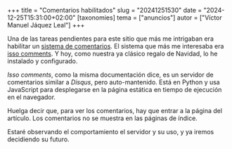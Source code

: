 +++
title = "Comentarios habilitados"
slug = "20241251530"
date = "2024-12-25T15:31:00+02:00"
[taxonomies]
tema = ["anuncios"]
autor = ["Víctor Manuel Jáquez Leal"]
+++

Una de las tareas pendientes para este sitio que más me intrigaban era habilitar
un [sistema de comentarios](https://github.com/gliborgmx/static-glib/issues/2).
El sistema que más me interesaba era [isso comments](https://isso-comments.de/).
Y hoy, como nuestra ya clásico regalo de Navidad, lo he instalado y configurado.

*Isso comments*, como la misma documentación dice, es un servidor de comentarios
similar a *Disqus*, pero auto-mantenido. Está en Python y usa JavaScript para
desplegarse en la página estática en tiempo de ejecución en el navegador.

Huelga decir que, para ver los comentarios, hay que entrar a la página del
artículo. Los comentarios no se muestra en las páginas de índice.

Estaré observando el comportamiento el servidor y su uso, y ya iremos
decidiendo su futuro.
